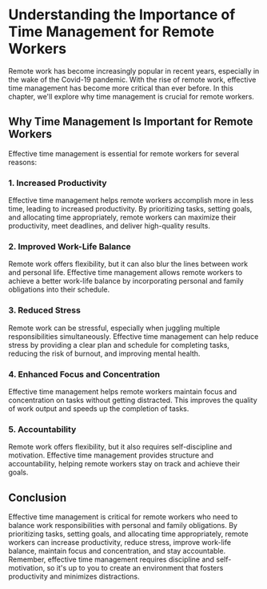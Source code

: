 Understanding the Importance of Time Management for Remote Workers
===========================================================================================

Remote work has become increasingly popular in recent years, especially in the wake of the Covid-19 pandemic. With the rise of remote work, effective time management has become more critical than ever before. In this chapter, we'll explore why time management is crucial for remote workers.

Why Time Management Is Important for Remote Workers
---------------------------------------------------

Effective time management is essential for remote workers for several reasons:

### 1. Increased Productivity

Effective time management helps remote workers accomplish more in less time, leading to increased productivity. By prioritizing tasks, setting goals, and allocating time appropriately, remote workers can maximize their productivity, meet deadlines, and deliver high-quality results.

### 2. Improved Work-Life Balance

Remote work offers flexibility, but it can also blur the lines between work and personal life. Effective time management allows remote workers to achieve a better work-life balance by incorporating personal and family obligations into their schedule.

### 3. Reduced Stress

Remote work can be stressful, especially when juggling multiple responsibilities simultaneously. Effective time management can help reduce stress by providing a clear plan and schedule for completing tasks, reducing the risk of burnout, and improving mental health.

### 4. Enhanced Focus and Concentration

Effective time management helps remote workers maintain focus and concentration on tasks without getting distracted. This improves the quality of work output and speeds up the completion of tasks.

### 5. Accountability

Remote work offers flexibility, but it also requires self-discipline and motivation. Effective time management provides structure and accountability, helping remote workers stay on track and achieve their goals.

Conclusion
----------

Effective time management is critical for remote workers who need to balance work responsibilities with personal and family obligations. By prioritizing tasks, setting goals, and allocating time appropriately, remote workers can increase productivity, reduce stress, improve work-life balance, maintain focus and concentration, and stay accountable. Remember, effective time management requires discipline and self-motivation, so it's up to you to create an environment that fosters productivity and minimizes distractions.
